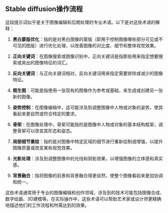 ## Stable diffusion操作流程
这段提示词似乎是关于图像编辑和后期处理的专业术语。以下是对这些术语的解释：

1. **黑白蒙版优化**：指的是对黑白图像的蒙版（即用于控制图像哪些部分可见或不可见的图层）进行优化处理，以改善图像的对比度、细节和整体视觉效果。

2. **正向关键词**：在图像搜索或图像识别中，正向关键词是指那些用来指定想要搜索或突出的图像特征的词汇。

3. **反向关键词**：与正向关键词相对，反向关键词用来指定需要排除或减少的图像特征。

4. **图生图**：可能是指使用一张现有的图像作为参考或基础，来生成或创建另一张新的图像。

5. **姿势控制**：在图像编辑中，这可能涉及到调整图像中人物或对象的姿势，使其看起来更自然或符合特定的要求。

6. **骨架**：在图像处理中，骨架可能指的是图像中人物或对象的基本结构框架，调整骨架可以改变其形态和姿态。

7. **局部细节重绘**：指的是对图像中特定区域的细节进行重新绘制或增强，以提升图像质量或改变某些视觉效果。

8. **光影处理**：涉及到调整图像中的光线和阴影效果，以增强图像的立体感和真实感。

9. **背景融合**：指将图像的前景和背景融合得更自然，使整个图像看起来更加协调和统一。

这些术语通常用于专业的图像编辑和创作领域，涉及到的技术可能包括图像合成、数字绘画、3D建模等。在实际操作中，这些术语可以帮助艺术家或设计师更精确地描述他们的工作流程和所需达到的效果。

